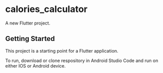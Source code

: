 # calories_calculator

A new Flutter project.

## Getting Started

This project is a starting point for a Flutter application.

To run, download or clone respository in Android Studio Code and run on either IOS or Android device.
